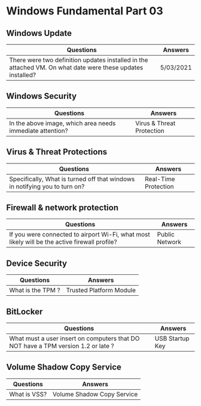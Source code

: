 # Windows Fundamental Part 03

## Windows Update 

| Questions | Answers |
|-----------|---------|
| There were two definition updates installed in the attached VM. On what date were these updates installed? | 5/03/2021 |

## Windows Security

| Questions | Answers |
|-----------|---------|
| In the above image, which area needs immediate attention? | Virus & Threat Protection |



## Virus & Threat Protections

| Questions | Answers |
|-----------|---------|
| Specifically, What is turned off that windows in notifying you to turn on? | Real-Time Protection |


## Firewall & network protection

| Questions | Answers |
|-----------|---------|
| If you were connected to airport Wi-Fi, what most likely will be the active firewall profile? | Public Network |


## Device Security

| Questions | Answers |
|-----------|---------|
| What is the TPM ? | Trusted Platform Module |


## BitLocker

| Questions | Answers |
|-----------|---------|
| What must a user insert on computers that DO NOT have a TPM version 1.2 or late ? | USB Startup Key |


## Volume Shadow Copy Service

| Questions | Answers |
|-----------|---------|
| What is VSS? | Volume Shadow Copy Service |


